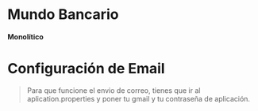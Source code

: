 # Mundo Bancario
#### Monolítico
# Configuración de Email

> Para que funcione el envio de correo, tienes que ir al aplication.properties y poner tu gmail y tu contraseña de aplicación.
